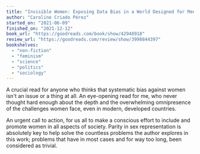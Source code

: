 ```yaml
---
title: "Invisible Women: Exposing Data Bias in a World Designed for Men"
author: "Caroline Criado Pérez"
started_on: "2021-06-09"
finished_on: "2021-12-12"
book_url: "https://goodreads.com/book/show/42948918"
review_url: "https://goodreads.com/review/show/3998844397"
bookshelves:
  - "non-fiction"
  - "feminism"
  - "science"
  - "politics"
  - "sociology"
---
```


A crucial read for anyone who thinks that systematic bias against women isn't an issue or a thing at
all. An eye-opening read for me, who never thought hard enough about the depth and the overwhelming
omnipresence of the challenges women face, even in modern, developed countries.

An urgent call to action, for us all to make a conscious effort to include and promote women in all
aspects of society. Parity in sex representation is absolutely key to help solve the countless
problems the author explores in this work; problems that have in most cases and for way too long,
been considered as trivial.
